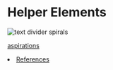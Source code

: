 # Helper Elements


<img class="triplespiral" src="../images/triplespiral.png" alt="text divider spirals">


<a class="tubecircle" href="aspirations.html">aspirations</a><span class="aspirations"></span>


<li><a href="#refs">References</a></li>